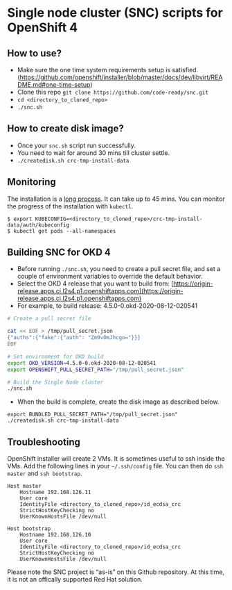 # Single node cluster (SNC) scripts for OpenShift 4 

## How to use?
- Make sure the one time system requirements setup is satisfied. (https://github.com/openshift/installer/blob/master/docs/dev/libvirt/README.md#one-time-setup)
- Clone this repo `git clone https://github.com/code-ready/snc.git`
- `cd <directory_to_cloned_repo>`
- `./snc.sh`

## How to create disk image?
- Once your `snc.sh` script run successfully.
- You need to wait for around 30 mins till cluster settle.
- `./createdisk.sh crc-tmp-install-data`

## Monitoring

The installation is a [long process](https://github.com/openshift/installer/blob/master/docs/user/overview.md#cluster-installation-process). It can take up to 45 mins.
You can monitor the progress of the installation with `kubectl`.

```
$ export KUBECONFIG=<directory_to_cloned_repo>/crc-tmp-install-data/auth/kubeconfig
$ kubectl get pods --all-namespaces
```

## Building SNC for OKD 4
- Before running `./snc.sh`, you need to create a pull secret file, and set a couple of environment variables to override the default behavior.
- Select the OKD 4 release that you want to build from: [https://origin-release.apps.ci.l2s4.p1.openshiftapps.com](https://origin-release.apps.ci.l2s4.p1.openshiftapps.com)
- For example, to build release: 4.5.0-0.okd-2020-08-12-020541

```bash
# Create a pull secret file

cat << EOF > /tmp/pull_secret.json
{"auths":{"fake":{"auth": "Zm9vOmJhcgo="}}}
EOF

# Set environment for OKD build
export OKD_VERSION=4.5.0-0.okd-2020-08-12-020541
export OPENSHIFT_PULL_SECRET_PATH="/tmp/pull_secret.json"

# Build the Single Node cluster
./snc.sh
```

- When the build is complete, create the disk image as described below.

```
export BUNDLED_PULL_SECRET_PATH="/tmp/pull_secret.json"
./createdisk.sh crc-tmp-install-data
```

## Troubleshooting

OpenShift installer will create 2 VMs. It is sometimes useful to ssh inside the VMs.
Add the following lines in your `~/.ssh/config` file. You can then do `ssh master` and `ssh bootstrap`.

```
Host master
    Hostname 192.168.126.11
    User core
    IdentityFile <directory_to_cloned_repo>/id_ecdsa_crc
    StrictHostKeyChecking no
    UserKnownHostsFile /dev/null

Host bootstrap
    Hostname 192.168.126.10
    User core
    IdentityFile <directory_to_cloned_repo>/id_ecdsa_crc
    StrictHostKeyChecking no
    UserKnownHostsFile /dev/null
```

Please note the SNC project is “as-is” on this Github repository. At this time, it is not an offically supported Red Hat solution.
